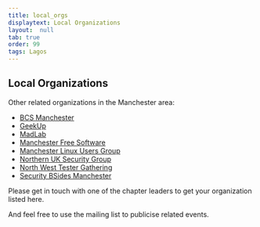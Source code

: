 ```yaml
---
title: local_orgs
displaytext: Local Organizations
layout:  null
tab: true
order: 99
tags: Lagos
---
```


## Local Organizations

Other related organizations in the Manchester area:

  - [BCS Manchester](http://manchester.bcs.org/)
  - [GeekUp](http://geekup.org/)
  - [MadLab](http://madlab.org.uk/)
  - [Manchester Free Software](http://libreplanet.org/wiki/Manchester)
  - [Manchester Linux Users Group](http://www.manlug.org/)
  - [Northern UK Security
    Group](https://northernuksecuritygroup.wordpress.com/)
  - [North West Tester
    Gathering](http://www.meetup.com/North-West-Tester-Gathering)
  - [Security BSides Manchester](http://www.bsidesmcr.org.uk/)

Please get in touch with one of the chapter leaders to get your
organization listed here.

And feel free to use the mailing list to publicise related events.
